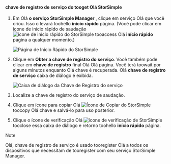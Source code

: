 <!--author=SharS last changed: 9/17/15-->


#### <a name="tooget-hello-storsimple-service-registration-key"></a>chave de registro de serviço do tooget Olá StorSimple
1. Em Olá **o serviço StorSimple Manager** , clique em serviço Olá que você criou. Isso o levará toohello **início rápido** página. (Você pode clicar em ícone de início rápido de saudação ![ícone de início rápido do StorSimple ](./media/storsimple-get-service-registration-key-gov/HCS_QuickStartIcon-include.png) tooaccess Olá **início rápido** página a qualquer momento.)
   
     ![Página de Início Rápido do StorSimple](./media/storsimple-get-service-registration-key-gov/HCS_ServiceQuickStart-gov-include.png)
2. Clique em **Obter a chave de registro do serviço**. Você também pode clicar em **chave de registro** final Olá Olá página. Você terá toowait por alguns minutos enquanto Olá chave é recuperada. Olá **chave de registro de serviço** caixa de diálogo é exibida.
   
     ![Caixa de diálogo da Chave de Registro do serviço](./media/storsimple-get-service-registration-key-gov/HCS_ServiceRegistrationKey-gov-include.png)
3. Localize a chave de registro do serviço de saudação.
4. Clique em ícone para copiar Olá ![Ícone de Copiar do StorSimple](./media/storsimple-get-service-registration-key-gov/HCS_CopyIcon-include.png) toocopy Olá chave e salvá-lo para uso posterior.
5. Clique o ícone de verificação Olá ![ícone de verificação de StorSimple](./media/storsimple-get-service-registration-key-gov/HCS_CheckIcon-include.png) tooclose essa caixa de diálogo e retorno toohello **início rápido** página.

> [!NOTE]
> Olá, chave de registro de serviço é usado tooregister Olá a todos os dispositivos que necessitam de tooregister com seu serviço StorSimple Manager.
> 
> 

